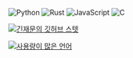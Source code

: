 ![Python](https://img.shields.io/badge/Python-3776AB?style=flat-square&logo=Python&logoColor=white)
![Rust](https://img.shields.io/badge/Rust-111111?style=flat-square&logo=Rust&logoColor=black)
![JavaScript](https://img.shields.io/badge/JavaScript-F7DF1E?style=flat-square&logo=JavaScript&logoColor=black)
![C](https://img.shields.io/badge/C-A8B9CC?style=flat-square&logo=C&logoColor=black)
<!-- ![Kotlin](https://img.shields.io/badge/Kotlin-0095D5?style=flat-square&logo=Kotlin&logoColor=white) -->


[![긴재문의 깃허브 스텟](https://github-readme-stats.vercel.app/api?username=jack7313&show_icons=true&theme=github_dark&locale=kr)](https://github.com/anuraghazra/github-readme-stats)

[![사용량이 많은 언어](https://github-readme-stats.vercel.app/api/top-langs/?username=jack7313&theme=github_dark&locale=kr&layout=compact)](https://github.com/anuraghazra/github-readme-stats)
